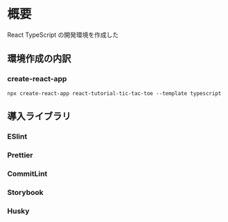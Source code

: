 # 概要

React TypeScript の開発環境を作成した

## 環境作成の内訳

### create-react-app

```
npx create-react-app react-tutorial-tic-tac-toe --template typescript
```

## 導入ライブラリ

### ESlint

### Prettier

### CommitLint

### Storybook

### Husky

###

